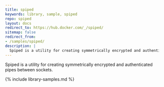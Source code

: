 ```yaml
---
title: spiped
keywords: library, sample, spiped
repo: spiped
layout: docs
redirect_to: https://hub.docker.com/_/spiped/
sitemap: false
redirect_from:
- /samples/spiped/
description: |
  Spiped is a utility for creating symmetrically encrypted and authenticated pipes between sockets.
---
```


Spiped is a utility for creating symmetrically encrypted and authenticated pipes between sockets.


{% include library-samples.md %}
